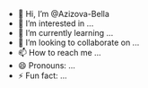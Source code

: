 - 👋 Hi, I’m @Azizova-Bella
- 👀 I’m interested in ...
- 🌱 I’m currently learning ...
- 💞️ I’m looking to collaborate on ...
- 📫 How to reach me ...
- 😄 Pronouns: ...
- ⚡ Fun fact: ...

<!---
Azizova-Bella/Azizova-Bella is a ✨ special ✨ repository because its `README.md` (this file) appears on your GitHub profile.
You can click the Preview link to take a look at your changes.
--->
